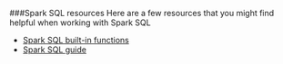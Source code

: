 ###Spark SQL resources
Here are a few resources that you might find helpful when working with Spark SQL

* [Spark SQL built-in functions](https://spark.apache.org/docs/latest/api/sql/index.html)
* [Spark SQL guide](https://spark.apache.org/docs/latest/sql-getting-started.html)